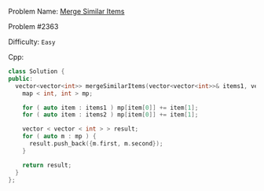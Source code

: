 Problem Name: [Merge Similar Items](https://leetcode.com/problems/merge-similar-items/)

Problem #2363

Difficulty: `Easy`

Cpp:

```cpp
class Solution {
public:
  vector<vector<int>> mergeSimilarItems(vector<vector<int>>& items1, vector<vector<int>>& items2) {
    map < int, int > mp;

    for ( auto item : items1 ) mp[item[0]] += item[1];
    for ( auto item : items2 ) mp[item[0]] += item[1];

    vector < vector < int > > result;
    for ( auto m : mp ) {
      result.push_back({m.first, m.second});
    }

    return result;
  }
};
```

